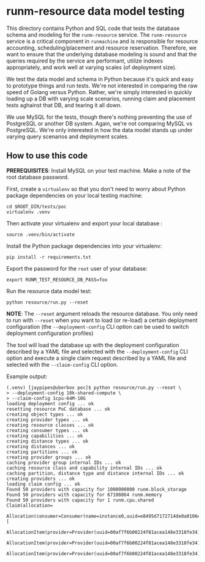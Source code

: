 # runm-resource data model testing

This directory contains Python and SQL code that tests the database schema and
modeling for the `runm-resource` service. The `runm-resource` service is a
critical component in `runmachine` and is responsible for resource accounting,
scheduling/placement and resource reservation. Therefore, we want to ensure
that the underlying database modeling is sound and that the queries required by
the service are performant, utilize indexes appropriately, and work well at
varying scales (of deployment size).

We test the data model and schema in Python because it's quick and easy to
prototype things and run tests. We're not interested in comparing the raw speed
of Golang versus Python. Rather, we're simply interested in quickly loading up
a DB with varying scale scenarios, running claim and placement tests aghainst
that DB, and tearing it all down.

We use MySQL for the tests, though there's nothing preventing the use of
PostgreSQL or another DB system. Again, we're not comparing MySQL vs
PostgreSQL. We're only interested in how the data model stands up under varying
query scenarios and deployment scales.

## How to use this code

**PREREQUISITES**: Install MySQL on your test machine. Make a note of the root
database password.

First, create a `virtualenv` so that you don't need to worry about Python
package dependencies on your local testing machine:

```
cd $ROOT_DIR/tests/poc
virtualenv .venv
```

Then activate your virtualenv and export your local database :

```
source .venv/bin/activate
```

Install the Python package dependencies into your virtualenv:

```
pip install -r requirements.txt
```

Export the password for the `root` user of your database:

```
export RUNM_TEST_RESOURCE_DB_PASS=foo
```

Run the resource data model test:

```
python resource/run.py --reset
```

**NOTE**: The `--reset` argument reloads the resource database. You only need
to run with `--reset` when you want to load (or re-load) a certain deployment
configuration (the `--deployment-config` CLI option can be used to switch
deployment configuration profiles)

The tool will load the database up with the deployment configuration described
by a YAML file and selected with the `--deployment-config` CLI option and
execute a single claim request described by a YAML file and selected with the
`--claim-config` CLI option.

Example output:

```
(.venv) [jaypipes@uberbox poc]$ python resource/run.py --reset \
> --deployment-config 10k-shared-compute \
> --claim-config 1cpu-64M-10G
loading deployment config ... ok
resetting resource PoC database ... ok
creating object types ... ok
creating provider types ... ok
creating resource classes ... ok
creating consumer types ... ok
creating capabilities ... ok
creating distance types ... ok
creating distances ... ok
creating partitions ... ok
creating provider groups ... ok
caching provider group internal IDs ... ok
caching resource class and capability internal IDs ... ok
caching partition, distance type and distance internal IDs ... ok
creating providers ... ok
loading claim config ... ok
Found 50 providers with capacity for 1000000000 runm.block_storage
Found 50 providers with capacity for 67108864 runm.memory
Found 50 providers with capacity for 1 runm.cpu.shared
Claim(allocation=
    Allocation(consumer=Consumer(name=instance0,uuid=e8495d7172714de0a0106e6a4c4927f7),claim_time=1540490434,release_time=9223372036854775807,items=[
        AllocationItem(provider=Provider(uuid=00af7f6b00224f81acea148e3318fe34),resource_class=runm.block_storage,used=1000000000),
        AllocationItem(provider=Provider(uuid=00af7f6b00224f81acea148e3318fe34),resource_class=runm.memory,used=67108864),
        AllocationItem(provider=Provider(uuid=00af7f6b00224f81acea148e3318fe34),resource_class=runm.cpu.shared,used=1)]))

```
